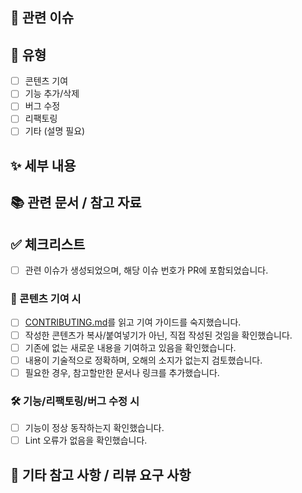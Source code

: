 ## 👀 관련 이슈

## 📌 유형

- [ ] 콘텐츠 기여
- [ ] 기능 추가/삭제
- [ ] 버그 수정
- [ ] 리팩토링
- [ ] 기타 (설명 필요)

## ✨ 세부 내용

<!--
- 콘텐츠 기여 유형 선택 시 [category]와 함께 작성해주세요
예: "[cs] 스택(Stack) 자료구조 설명 작성"
-->

## 📚 관련 문서 / 참고 자료

 <!-- 참고한 문서 또는 관련 자료가 있다면 작성해주세요. -->

## ✅ 체크리스트

<!-- PR을 제출하기 전에 아래 항목들을 확인하고 체크해주세요. -->

- [ ] 관련 이슈가 생성되었으며, 해당 이슈 번호가 PR에 포함되었습니다.

### 📘 콘텐츠 기여 시
- [ ] [CONTRIBUTING.md](https://github.com/delook-dev/delook/blob/main/CONTRIBUTING.md)를 읽고 기여 가이드를 숙지했습니다.
- [ ] 작성한 콘텐츠가 복사/붙여넣기가 아닌, 직접 작성된 것임을 확인했습니다.
- [ ] 기존에 없는 새로운 내용을 기여하고 있음을 확인했습니다.
- [ ] 내용이 기술적으로 정확하며, 오해의 소지가 없는지 검토했습니다.
- [ ] 필요한 경우, 참고할만한 문서나 링크를 추가했습니다.

### 🛠 기능/리팩토링/버그 수정 시

- [ ] 기능이 정상 동작하는지 확인했습니다.
- [ ] Lint 오류가 없음을 확인했습니다.

## 🚀 기타 참고 사항 / 리뷰 요구 사항

<!-- 리뷰어가 알면 좋을 추가 정보 또는 특별히 봐주었으면 하는 부분이 있다면 작성해주세요. -->
